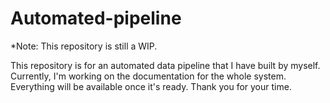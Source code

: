 # Automated-pipeline
*Note: This repository is still a WIP.

This repository is for an automated data pipeline that I have built by myself. Currently, I'm working on the documentation for the whole system. Everything will be available once it's ready. Thank you for your time.
